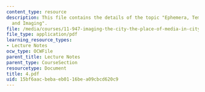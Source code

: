 ```yaml
---
content_type: resource
description: This file contains the details of the topic "Ephemera, Temporary Urbanism,
  and Imaging".
file: /media/courses/11-947-imaging-the-city-the-place-of-media-in-city-design-and-development-fall-1998/15bf6aacbebaeb0116bea09cbcd620c9_4.pdf
file_type: application/pdf
learning_resource_types:
- Lecture Notes
ocw_type: OCWFile
parent_title: Lecture Notes
parent_type: CourseSection
resourcetype: Document
title: 4.pdf
uid: 15bf6aac-beba-eb01-16be-a09cbcd620c9
---
```


